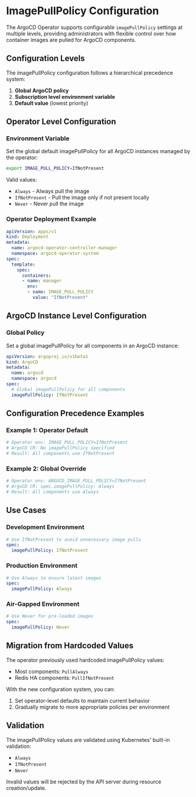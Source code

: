 # ImagePullPolicy Configuration

The ArgoCD Operator supports configurable `imagePullPolicy` settings at multiple levels, providing administrators with flexible control over how container images are pulled for ArgoCD components.

## Configuration Levels

The imagePullPolicy configuration follows a hierarchical precedence system:

1. **Global ArgoCD policy** 
2. **Subscription level environment variable** 
3. **Default value** (lowest priority)

## Operator Level Configuration

### Environment Variable

Set the global default imagePullPolicy for all ArgoCD instances managed by the operator:

```bash
export IMAGE_PULL_POLICY=IfNotPresent
```

Valid values:
- `Always` - Always pull the image
- `IfNotPresent` - Pull the image only if not present locally
- `Never` - Never pull the image

### Operator Deployment Example

```yaml
apiVersion: apps/v1
kind: Deployment
metadata:
  name: argocd-operator-controller-manager
  namespace: argocd-operator-system
spec:
  template:
    spec:
      containers:
      - name: manager
        env:
        - name: IMAGE_PULL_POLICY
          value: "IfNotPresent"
```

## ArgoCD Instance Level Configuration

### Global Policy

Set a global imagePullPolicy for all components in an ArgoCD instance:

```yaml
apiVersion: argoproj.io/v1beta1
kind: ArgoCD
metadata:
  name: argocd
  namespace: argocd
spec:
  # Global imagePullPolicy for all components
  imagePullPolicy: IfNotPresent
```


## Configuration Precedence Examples

### Example 1: Operator Default
```yaml
# Operator env: IMAGE_PULL_POLICY=IfNotPresent
# ArgoCD CR: No imagePullPolicy specified
# Result: All components use IfNotPresent
```

### Example 2: Global Override
```yaml
# Operator env: ARGOCD_IMAGE_PULL_POLICY=IfNotPresent
# ArgoCD CR: spec.imagePullPolicy: Always
# Result: All components use Always
```

## Use Cases

### Development Environment
```yaml
# Use IfNotPresent to avoid unnecessary image pulls
spec:
  imagePullPolicy: IfNotPresent
```

### Production Environment
```yaml
# Use Always to ensure latest images
spec:
  imagePullPolicy: Always
```

### Air-Gapped Environment
```yaml
# Use Never for pre-loaded images
spec:
  imagePullPolicy: Never
```

## Migration from Hardcoded Values

The operator previously used hardcoded imagePullPolicy values:
- Most components: `PullAlways`
- Redis HA components: `PullIfNotPresent`

With the new configuration system, you can:
1. Set operator-level defaults to maintain current behavior
2. Gradually migrate to more appropriate policies per environment

## Validation

The imagePullPolicy values are validated using Kubernetes' built-in validation:
- `Always`
- `IfNotPresent` 
- `Never`

Invalid values will be rejected by the API server during resource creation/update.

